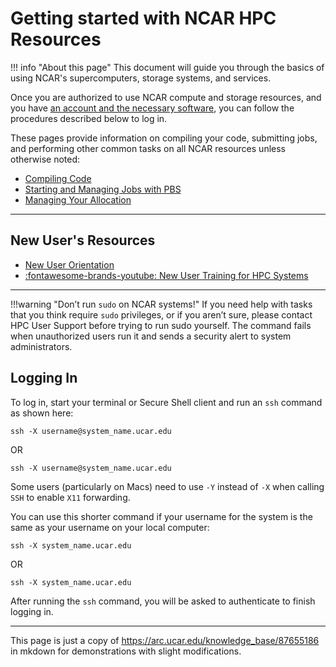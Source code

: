 # Getting started with NCAR HPC Resources

!!! info "About this page"
	This document will guide you through the basics of using NCAR's
	supercomputers, storage systems, and services.


Once you are authorized to use NCAR compute and storage resources, and you have [an account and the necessary software](https://arc.ucar.edu/knowledge_base/74317885), you can follow the procedures described below to log in.


These pages provide information on compiling your code, submitting jobs, and performing other common tasks on all NCAR resources unless otherwise noted:

* [Compiling Code](compiling.md)
* [Starting and Managing Jobs with PBS](environment-modules.md)
* [Managing Your Allocation](managing-jobs.md)

---

## New User's Resources
* [New User Orientation](https://arc.ucar.edu/knowledge_base/68878414)
* [:fontawesome-brands-youtube: New User Training for HPC Systems](https://www.youtube.com/watch?v=CK5Hcl2eEj4)

---

!!!warning "Don’t run `sudo` on NCAR systems!"
	If you need help with tasks that you think require `sudo` privileges, or if you aren’t sure, please contact HPC User Support before trying to run sudo yourself. The command fails when unauthorized users run it and sends a security alert to system administrators.


## Logging In 

To log in, start your terminal or Secure Shell client and run an `ssh` command as shown here:

```
ssh -X username@system_name.ucar.edu 
```
OR 
```
ssh -X username@system_name.ucar.edu
```
Some users (particularly on Macs) need to use `-Y` instead of `-X` when calling `SSH` to enable `X11` forwarding.

You can use this shorter command if your username for the system is the same as your username on your local computer:

```
ssh -X system_name.ucar.edu 
```
OR 
```
ssh -X system_name.ucar.edu
```
After running the `ssh` command, you will be asked to authenticate to finish logging in.


---
This page is just a copy of https://arc.ucar.edu/knowledge_base/87655186 in mkdown for demonstrations with slight modifications.

